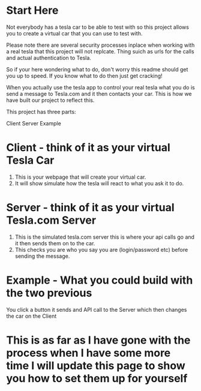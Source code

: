 # Start Here

Not everybody has a tesla car to be able to test with so this project allows you to create a virtual car that you can use to test with.

Please note there are several security processes inplace when working with a real tesla that this project will not replcate. Thing suich as urls for the calls and actual authentication to Tesla.

So if your here wondering what to do, don't worry this readme should get you up to speed. If you know what to do then just get cracking!

When you actually use the tesla app to control your real tesla what you do is send a message to Tesla.com and it then contacts your car. This is how we have built our project to reflect this.

This project has three parts:

Client 
Server
Example

# Client - think of it as your virtual Tesla Car
1. This is your webpage that will create your virtual car.
2. It will show simulate how the tesla will react to what you ask it to do.

# Server - think of it as your virtual Tesla.com Server
1. This is the simulated tesla.com server this is where your api calls go and it then sends them on to the car.
2. This checks you are who you say you are (login/password etc) before sending the message.

# Example - What you could build with the two previous
You click a button it sends and API call to the Server which then changes the car on the Client

# This is as far as I have gone with the process when I have some more time I will update this page to show you how to set them up for yourself


